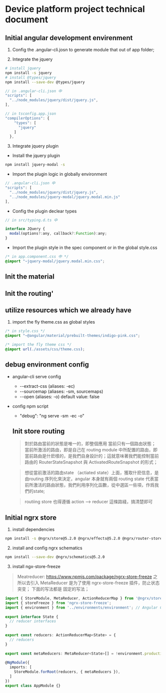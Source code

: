 # Device platform project technical document

## Initial angular development envirenment

1. Config the .angular-cli.josn to generate module that out of app folder;

2. Integrate the jquery
    
```bash
# install jquery
npm install -s jquery
# install @types/jquery
npm install --save-dev @types/jquery
```

```js
// in .angular-cli.json 中
"scripts": [
  "../node_modules/jquery/dist/jquery.js",
],

```

```js
// in tsconfig.app.json 
"compilerOptions": {
    "types": [
      "jquery"
    ]
  },

```

3. Integrate jquery plugin 

* Install the jquery plugin

```bash
npm install jquery-modal -s
```

* Import the plugin logic in globally environment

```js
// .angular-cli.json 中
"scripts": [
  "../node_modules/jquery/dist/jquery.js",
  "../node_modules/jquery-modal/jquery.modal.min.js"
],

```

* Config the plugin declear types

```js
// in src/typing.d.ts 中

interface JQuery {
  modal(options?:any, callback?:Function):any;
}
```
 
* Import the plugin style in the spec component or in the global style.css 

```css
/* in app.component.css 中 */
@import "~jquery-modal/jquery.modal.min.css";

```

## Init the material 

## Init the routing'

## utilize resources which we already have

1. import the fly theme.css as global styles 

```css
/* in style.css */
@import "~@angular/material/prebuilt-themes/indigo-pink.css";

/* import the fly theme css */
@import url(./assets/css/theme.css);
```

## debug environment config

* angular-cli serve config
   + --extract-css (aliases: -ec)
   + --sourcemap (aliases: -sm, sourcemaps)
   + --open (aliases: -o) default value: false
* config npm script
  + "debug": "ng serve -sm -ec -o"



  ## Init store routing  

  > 對於路由當前的狀態是唯一的，即整個應用 當前只有一個路由狀態；
  > 當前所激活的路由，即是自己在 routing module 中所配置的路由，即當前路由是什麽樣的，是我們自身設計的；這就意味著我們能控制當前路由的 RouterStateSnapshot 與 ActivatedRouteSnapshot 的形式；



  > 想從當前激活的路由state （actiated state）上面，獲取什麽信息，是由routing 序列化來決定，angular 本身就有兩個 routing state 代表當前所激活的路由狀態，我們利用序列化函數，從中選區一些項，作爲我們的state;

  > routiing store 也得遵循 action --> reducer 這條路綫，搞清楚即可 
   

## Initial ngrx store


1. install dependencies

```bash
npm install -s @ngrx/store@5.2.0 @ngrx/effects@5.2.0 @ngrx/router-store@5.2.0 @ngrx/store-devtools@5.2.0 @ngrx/entity@5.2.0

```

2. install and config ngrx schematics

```bash
npm install --save-dev @ngrx/schematics@5.2.0 

```
3. install ngx-store-freeze

> Meatreducer:  https://www.npmjs.com/package/ngrx-store-freeze 之所以去引入 MetaReducer 是为了使用 ngrx-store-freeze 插件，防止状态突变； 下面的写法都是 固定的写法；
```ts
import { StoreModule, MetaReducer, ActionReducerMap } from '@ngrx/store';
import { storeFreeze } from 'ngrx-store-freeze';
import { environment } from '../environments/environment'; // Angular CLI environment
 
export interface State {
  // reducer interfaces
}
 
export const reducers: ActionReducerMap<State> = {
  // reducers
}
 
export const metaReducers: MetaReducer<State>[] = !environment.production ? [storeFreeze]: [];
 
@NgModule({
  imports: [
    StoreModule.forRoot(reducers, { metaReducers }),
  ]
})
export class AppModule {}

```
